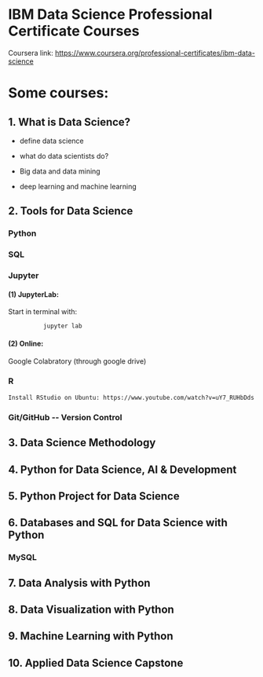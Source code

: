 # IBM Data Science Professional Certificate Courses

Coursera link: https://www.coursera.org/professional-certificates/ibm-data-science

# Some courses:

## 1. What is Data Science?

* define data science

* what do data scientists do?

* Big data and data mining

* deep learning and machine learning
  
## 2. Tools for Data Science

### Python

### SQL
  
### Jupyter
  
#### (1) JupyterLab:

   Start in terminal with: 

              jupyter lab
  
#### (2) Online:
  
  Google Colabratory (through google drive)
  
### R

    Install RStudio on Ubuntu: https://www.youtube.com/watch?v=uY7_RUHbDds

### Git/GitHub -- Version Control


##  3. Data Science Methodology

##  4. Python for Data Science, AI & Development

##  5. Python Project for Data Science

##  6. Databases and SQL for Data Science with Python
### MySQL

##  7. Data Analysis with Python

##  8. Data Visualization with Python

##  9. Machine Learning with Python

##  10. Applied Data Science Capstone




